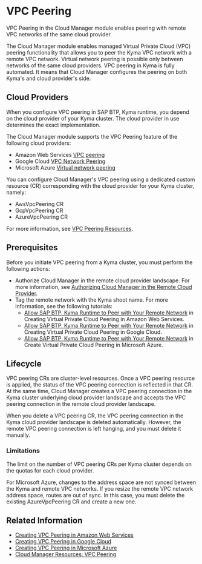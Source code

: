 # VPC Peering

VPC Peering in the Cloud Manager module enables peering with remote VPC networks of the same cloud provider.

The Cloud Manager module enables managed Virtual Private Cloud (VPC) peering functionality that allows you to peer the Kyma VPC network with a remote VPC network. Virtual network peering is possible only between networks of the same cloud providers. VPC peering in Kyma is fully automated. It means that Cloud Manager configures the peering on both Kyma's and cloud provider's side.

## Cloud Providers

When you configure VPC peering in SAP BTP, Kyma runtime, you depend on the cloud provider of your Kyma cluster. The cloud provider in use determines the exact implementation.

The Cloud Manager module supports the VPC Peering feature of the following cloud providers:

* Amazon Web Services [VPC peering](https://docs.aws.amazon.com/vpc/latest/peering/what-is-vpc-peering.html)
* Google Cloud [VPC Network Peering](https://cloud.google.com/vpc/docs/vpc-peering)
* Microsoft Azure [Virtual network peering](https://learn.microsoft.com/en-us/azure/virtual-network/virtual-network-peering-overview) <!-- VPC peering for Microsoft Azure is not part of Help Portal docs-->

You can configure Cloud Manager's VPC peering using a dedicated custom resource (CR) corresponding with the cloud provider for your Kyma cluster, namely:

* AwsVpcPeering CR
* GcpVpcPeering CR
* AzureVpcPeering CR <!-- VPC peering for Microsoft Azure is not part of Help Portal docs-->

For more information, see [VPC Peering Resources](./resources/README.md#vpc-peering-resources).

## Prerequisites

Before you initiate VPC peering from a Kyma cluster, you must perform the following actions:

* Authorize Cloud Manager in the remote cloud provider landscape. For more information, see [Authorizing Cloud Manager in the Remote Cloud Provider](00-31-vpc-peering-authorization.md).
* Tag the remote network with the Kyma shoot name. For more information, see the following tutorials:
  * [Allow SAP BTP, Kyma Runtime to Peer with Your Remote Network](./tutorials/01-30-10-aws-vpc-peering.md#allow-sap-btp-kyma-runtime-to-peer-with-your-network) in Creating Virtual Private Cloud Peering in Amazon Web Services.
  * [Allow SAP BTP, Kyma Runtime to Peer with Your Remote Network](./tutorials/01-30-20-gcp-vpc-peering.md#allow-sap-btp-kyma-runtime-to-peer-with-your-network) in Creating Virtual Private Cloud Peering in Google Cloud.
  * [Allow SAP BTP, Kyma Runtime to Peer with Your Remote Network](./tutorials/01-30-30-azure-vpc-peering.md#allow-sap-btp-kyma-runtime-to-peer-with-your-remote-network) in Create Virtual Private Cloud Peering in Microsoft Azure. <!-- VPC peering for Microsoft Azure is not part of Help Portal docs-->

## Lifecycle

VPC peering CRs are cluster-level resources. Once a VPC peering resource is applied, the status of the VPC peering connection is reflected in that CR. At the same time, Cloud Manager creates a VPC peering connection in the Kyma cluster underlying cloud provider landscape and accepts the VPC peering connection in the remote cloud provider landscape.

When you delete a VPC peering CR, the VPC peering connection in the Kyma cloud provider landscape is deleted automatically. However, the remote VPC peering connection is left hanging, and you must delete it manually.

### Limitations

The limit on the number of VPC peering CRs per Kyma cluster depends on the quotas for each cloud provider.

For Microsoft Azure, changes to the address space are not synced between the Kyma and remote VPC networks. If you resize the remote VPC network address space, routes are out of sync. In this case, you must delete the existing AzureVpcPeering CR and create a new one. <!-- VPC peering for Microsoft Azure is not part of Help Portal docs-->

## Related Information

* [Creating VPC Peering in Amazon Web Services](./tutorials/01-30-10-aws-vpc-peering.md)
* [Creating VPC Peering in Google Cloud](./tutorials/01-30-20-gcp-vpc-peering.md)
* [Creating VPC Peering in Microsoft Azure](./tutorials/01-30-30-azure-vpc-peering.md)
* [Cloud Manager Resources: VPC Peering](./resources/README.md#vpc-peering-resources)
